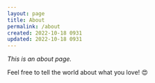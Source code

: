 ```yaml
---
layout: page
title: About
permalink: /about
created: 2022-10-18 0931
updated: 2022-10-18 0931
---
```


*This is an about page.*

Feel free to tell the world about what you love! 😍
